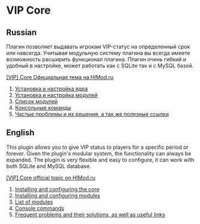 # VIP Core

## Russian

Плагин позволяет выдавать игрокам VIP-статус на определенный срок или навсегда.
Учитывая модульную систему плагина вы всегда имеете возможность расширить функционал плагина.
Плагин очень гибкий и удобный в настройке, может работать как с SQLite так и с MySQL базой.

[[VIP] Core Официальная тема на HlMod.ru](http://hlmod.ru/resources/vip-core.245/)

1. [Установка и настройка ядра](ru/Install-Core.md)
1. [Установка и настройка модулей](ru/Install-Modules.md)
1. [Список модулей](ru/List-Modules.md)
1. [Консольные команды](ru/Commands.md)
1. [Частые проблемы и их решения, а так же полезные ссылки](url)

## English

This plugin allows you to give VIP status to players for a specific period or forever.
Given the plugin's modular system, the functionality can always be expanded.
The plugin is very flexible and easy to configure, it can work with both SQLite and MySQL database.

[[VIP] Core official topic on HlMod.ru](http://hlmod.ru/resources/vip-core.245/)

1. [Installing and configuring the core](url)
1. [Installing and configuring modules](url)
1. [List of modules](url)
1. [Console commands](ru/Commands.md)
1. [Frequent problems and their solutions, as well as useful links](url)
